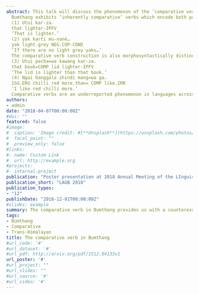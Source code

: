 ```yaml
---
abstract: This talk will discuss the phenomenon of the ‘comparative verb’ in Bumthang, a Tibeto-Burman language from central Bhutan. The word order of comparative constructions has been a mainstay in typological literature (e.g. Greenberg’s Universal 22; Andersen 1983; Stassen 1985, 2013); however, the notion of a predicate which is ‘inherently comparative’ has been rarely discussed (McLaughlin 2004; Dixon 2008). Recent research into Bumthang shows there is a clear syntactically-definable class of comparative verbs, which intrinsically encodes the parameter (or ‘property’) and index of comparison without further derivation. Strikingly, they are less morphosyntactically marked than their positive adjectival counterparts, which goes against typological tendencies (Haspelmath 2008). This initial report on a rare cross-linguistic phenomenon will provide an insight into languages of the Himalayas and suggest a need for further research into the typology of comparison.
  Bumthang exhibits ‘inherently comparative’ verbs which encode both parameter and index in a single, underived lexeme. These verbs are less morphosyntactically marked than adjectives with the corresponding positive meaning. This can be seen in (1) and (2), where kar ‘lighter’ takes the affix -ti to become karti ‘light grey’. Comparative verbs are found in semantic domains such as dimension, age, value and colour, with some verbs more restricted in function than others.
  (1) Utui kar-za.
  that lighter-IPFV
  ‘That is lighter.’
  (2) yak karti mu-nané…
  yak light.grey NEG.COP-COND
  ‘If there are no light grey yaks…’
  The comparative verb construction is also morphosyntactically distinct from comparable constructions with other word classes. For example, in (3) the comparative clitic acts as a marker of the standard. However, verbal comparative constructions require the comparative verb mang ‘more than’ marked with the comparative clitic to encode index, such as in (4).
  (3) Utui pecha=wa kawang kar-za.
  that book=COMP lid lighter-IPFV
  ‘The lid is lighter than that book.’
  (4) Ngai banggala zhindi mang=wa ga.
  1SG.ERG chilli red more.than= COMP like.IRR
  ‘I like red chilli more.’
  Comparative verbs are an underreported phenomenon in languages across the world. This talk will present new data from Bumthang in a first attempt to describe and define these verbs on a language-specific basis and within current typological frameworks. The comparative verb in Bumthang provides us with a counterexample to acknowledged typological tendencies and an additional strategy of coding comparison cross-linguistically.
authors:
- admin
date: "2018-04-07T00:00:00Z"
#doi: ""
featured: false
#image:
#  caption: 'Image credit: #[**Unsplash**](https://unsplash.com/photos/s9CC2SKySJM)'
#  focal_point: ""
#  preview_only: false
#links:
#- name: Custom Link
#  url: http://example.org
#projects:
#- internal-project
publication: "Poster presentation at 2018 Annual Meeting of the LInguistics Association of Great Britain, University of Sheffield"
publication_short: "LAGB 2018"
publication_types:
- "12"
publishDate: "2018-12-01T00:00:00Z"
#slides: example
summary: The comparative verb in Bumthang provides us with a counterexample to acknowledged typological tendencies and an additional strategy of coding comparison cross-linguistically.
tags:
- Bumthang
- Comparative
- Trans-Himalayan
title: The comparative verb in Bumthang
#url_code: '#'
#url_dataset: '#'
#url_pdf: http://arxiv.org/pdf/1512.04133v1
url_poster: '#'
#url_project: ""
#url_slides: ""
#url_source: '#'
#url_video: '#'
---
```

